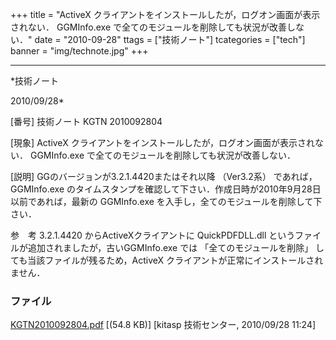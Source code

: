 ﻿+++
title = "ActiveX クライアントをインストールしたが，ログオン画面が表示されない． GGMInfo.exe で全てのモジュールを削除しても状況が改善しない．"
date = "2010-09-28"
ttags = ["技術ノート"]
tcategories = ["tech"]
banner = "img/technote.jpg"
+++

-----------------------------------------------------------------------------------------------------------------------------

*技術ノート

2010/09/28*


[番号]
技術ノート KGTN 2010092804

[現象]
ActiveX クライアントをインストールしたが，ログオン画面が表示されない．
GGMInfo.exe で全てのモジュールを削除しても状況が改善しない．

[説明]
GGのバージョンが3.2.1.4420またはそれ以降 （Ver3.2系） であれば，
GGMInfo.exe
のタイムスタンプを確認して下さい．作成日時が2010年9月28日以前であれば，最新の
GGMInfo.exe を入手し，全てのモジュールを削除して下さい．

参　考
3.2.1.4420 からActiveXクライアントに QuickPDFDLL.dll
というファイルが追加されましたが，古いGGMInfo.exe では
「全てのモジュールを削除」 しても当該ファイルが残るため，ActiveX
クライアントが正常にインストールされません．


### ファイル

 
 


[KGTN2010092804.pdf](http://techreport.kitasp.net/attachments/download/340/KGTN2010092804.pdf)
 [(54.8 KB)] [kitasp 技術センター, 2010/09/28
11:24]


 


 

